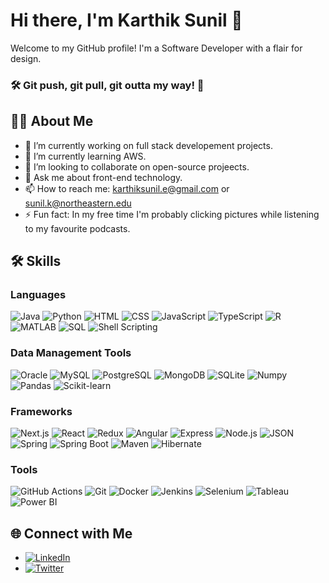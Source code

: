 # Hi there, I'm Karthik Sunil 👋

Welcome to my GitHub profile! I'm a Software Developer with a flair for design. 

### 🛠️ Git push, git pull, git outta my way! 🚀


## 🧑‍💻 About Me

- 🔭 I’m currently working on full stack developement projects.
- 🌱 I’m currently learning AWS.
- 👯 I’m looking to collaborate on open-source projeects.
- 💬 Ask me about front-end technology.
- 📫 How to reach me: karthiksunil.e@gmail.com or sunil.k@northeastern.edu
- ⚡ Fun fact: In my free time I'm probably clicking pictures while listening to my favourite podcasts.

## 🛠️ Skills

### Languages
 ![Java](https://img.shields.io/badge/-Java-007396?style=flat&logo=java&logoColor=white)
 ![Python](https://img.shields.io/badge/-Python-3776AB?style=flat&logo=python&logoColor=white)
 ![HTML](https://img.shields.io/badge/-HTML5-E34F26?style=flat&logo=html5&logoColor=white)
 ![CSS](https://img.shields.io/badge/-CSS3-1572B6?style=flat&logo=css3&logoColor=white)
 ![JavaScript](https://img.shields.io/badge/-JavaScript-F7DF1E?style=flat&logo=javascript&logoColor=black)
 ![TypeScript](https://img.shields.io/badge/-TypeScript-3178C6?style=flat&logo=typescript&logoColor=white)
 ![R](https://img.shields.io/badge/-R-276DC3?style=flat&logo=r&logoColor=white)
 ![MATLAB](https://img.shields.io/badge/-MATLAB-0076A8?style=flat&logo=mathworks&logoColor=white)
 ![SQL](https://img.shields.io/badge/-SQL-4479A1?style=flat&logo=postgresql&logoColor=white)
 ![Shell Scripting](https://img.shields.io/badge/-Shell_Scripting-4EAA25?style=flat&logo=gnu-bash&logoColor=white)

### Data Management Tools
 ![Oracle](https://img.shields.io/badge/-Oracle-F80000?style=flat&logo=oracle&logoColor=white)
 ![MySQL](https://img.shields.io/badge/-MySQL-4479A1?style=flat&logo=mysql&logoColor=white)
 ![PostgreSQL](https://img.shields.io/badge/-PostgreSQL-336791?style=flat&logo=postgresql&logoColor=white)
 ![MongoDB](https://img.shields.io/badge/-MongoDB-47A248?style=flat&logo=mongodb&logoColor=white)
 ![SQLite](https://img.shields.io/badge/-SQLite-003B57?style=flat&logo=sqlite&logoColor=white)
 ![Numpy](https://img.shields.io/badge/-Numpy-013243?style=flat&logo=numpy&logoColor=white)
 ![Pandas](https://img.shields.io/badge/-Pandas-150458?style=flat&logo=pandas&logoColor=white)
 ![Scikit-learn](https://img.shields.io/badge/-Scikit--learn-F7931E?style=flat&logo=scikit-learn&logoColor=white)

### Frameworks
 ![Next.js](https://img.shields.io/badge/-Next.js-000000?style=flat&logo=nextdotjs&logoColor=white)
 ![React](https://img.shields.io/badge/-React-61DAFB?style=flat&logo=react&logoColor=white)
 ![Redux](https://img.shields.io/badge/-Redux-764ABC?style=flat&logo=redux&logoColor=white)
 ![Angular](https://img.shields.io/badge/-Angular-DD0031?style=flat&logo=angular&logoColor=white)
 ![Express](https://img.shields.io/badge/-Express-000000?style=flat&logo=express&logoColor=white)
 ![Node.js](https://img.shields.io/badge/-Node.js-339933?style=flat&logo=nodedotjs&logoColor=white)
 ![JSON](https://img.shields.io/badge/-JSON-000000?style=flat&logo=json&logoColor=white)
 ![Spring](https://img.shields.io/badge/-Spring-6DB33F?style=flat&logo=spring&logoColor=white)
 ![Spring Boot](https://img.shields.io/badge/-Spring%20Boot-6DB33F?style=flat&logo=spring-boot&logoColor=white)
 ![Maven](https://img.shields.io/badge/-Maven-C71A36?style=flat&logo=apache-maven&logoColor=white)
 ![Hibernate](https://img.shields.io/badge/-Hibernate-59666C?style=flat&logo=hibernate&logoColor=white)

### Tools
 ![GitHub Actions](https://img.shields.io/badge/-GitHub%20Actions-2088FF?style=flat&logo=github-actions&logoColor=white)
 ![Git](https://img.shields.io/badge/-Git-F05032?style=flat&logo=git&logoColor=white)
 ![Docker](https://img.shields.io/badge/-Docker-2496ED?style=flat&logo=docker&logoColor=white)
 ![Jenkins](https://img.shields.io/badge/-Jenkins-D24939?style=flat&logo=jenkins&logoColor=white)
 ![Selenium](https://img.shields.io/badge/-Selenium-43B02A?style=flat&logo=selenium&logoColor=white)
 ![Tableau](https://img.shields.io/badge/-Tableau-E97627?style=flat&logo=tableau&logoColor=white)
 ![Power BI](https://img.shields.io/badge/-Power%20BI-F2C811?style=flat&logo=power-bi&logoColor=white)


 ## 🌐 Connect with Me

- [![LinkedIn](https://img.shields.io/badge/-LinkedIn-0077B5?style=flat&logo=LinkedIn&logoColor=white)](https://www.linkedin.com/in/karthik-sunil/)
- [![Twitter](https://img.shields.io/badge/-Twitter-1DA1F2?style=flat&logo=Twitter&logoColor=white)](https://x.com/whykarthik_)

